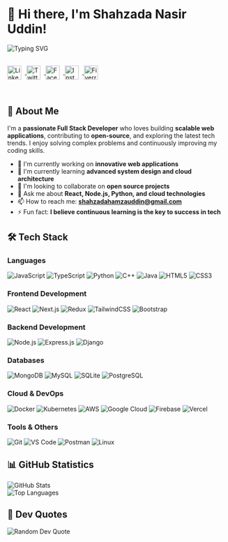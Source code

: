 # 👋 Hi there, I'm Shahzada Nasir Uddin!

<div align="left">
  <img src="https://readme-typing-svg.herokuapp.com?font=Fira+Code&pause=1000&color=2196F3&center=false&vCenter=true&width=435&lines=Full+Stack+Developer;Front+End+Developer;Back+End+Developer;Open+Source+Enthusiast;Problem+Solver;Tech+Explorer" alt="Typing SVG" />
</div>

<br/>

<p align="left">
  <a href="https://linkedin.com/in/shahzadanasiruddin" target="_blank" title="LinkedIn">
    <img src="https://upload.wikimedia.org/wikipedia/commons/c/ca/LinkedIn_logo_initials.png" alt="LinkedIn" height="32" style="vertical-align: middle; margin-right: 8px;"/>
  </a>
  <a href="https://twitter.com/shahzadanasiruddin" target="_blank" title="Twitter">
    <img src="https://upload.wikimedia.org/wikipedia/commons/6/6f/Logo_of_Twitter.svg" alt="Twitter" height="32" style="vertical-align: middle; margin-right: 8px;"/>
  </a>
  <a href="https://www.facebook.com/shahzada.nasir.uddin" target="_blank" title="Facebook">
    <img src="https://upload.wikimedia.org/wikipedia/commons/5/51/Facebook_f_logo_%282019%29.svg" alt="Facebook" height="32" style="vertical-align: middle; margin-right: 8px;"/>
  </a>
  <a href="https://instagram.com/shahzada.nasir.uddin" target="_blank" title="Instagram">
    <img src="https://upload.wikimedia.org/wikipedia/commons/a/a5/Instagram_icon.png" alt="Instagram" height="32" style="vertical-align: middle; margin-right: 8px;"/>
  </a>
  <a href="https://www.fiverr.com/users/shahzadanasir/" target="_blank" title="Fiverr">
    <img src="https://cdn.worldvectorlogo.com/logos/fiverr-1.svg" alt="Fiverr" height="32" style="vertical-align: middle;"/>
  </a>
</p>

<br/>

## 🚀 About Me

I'm a **passionate Full Stack Developer** who loves building **scalable web applications**, contributing to **open-source**, and exploring the latest tech trends. I enjoy solving complex problems and continuously improving my coding skills.

- 🔭 I'm currently working on **innovative web applications**
- 🌱 I'm currently learning **advanced system design and cloud architecture**
- 👯 I'm looking to collaborate on **open source projects**
- 💬 Ask me about **React, Node.js, Python, and cloud technologies**
- 📫 How to reach me: **shahzadahamzauddin@gmail.com**
- ⚡ Fun fact: **I believe continuous learning is the key to success in tech**

## 🛠️ Tech Stack

### Languages

<p align="left">
  <img src="https://img.shields.io/badge/JavaScript-F7DF1E?style=for-the-badge&logo=javascript&logoColor=black" alt="JavaScript" />
  <img src="https://img.shields.io/badge/TypeScript-007ACC?style=for-the-badge&logo=typescript&logoColor=white" alt="TypeScript" />
  <img src="https://img.shields.io/badge/Python-3776AB?style=for-the-badge&logo=python&logoColor=white" alt="Python" />
  <img src="https://img.shields.io/badge/C++-00599C?style=for-the-badge&logo=c%2B%2B&logoColor=white" alt="C++" />
  <img src="https://img.shields.io/badge/Java-ED8B00?style=for-the-badge&logo=openjdk&logoColor=white" alt="Java" />
  <img src="https://img.shields.io/badge/HTML5-E34F26?style=for-the-badge&logo=html5&logoColor=white" alt="HTML5" />
  <img src="https://img.shields.io/badge/CSS3-1572B6?style=for-the-badge&logo=css3&logoColor=white" alt="CSS3" />
</p>

### Frontend Development

<p align="left">
  <img src="https://img.shields.io/badge/React-61DAFB?style=for-the-badge&logo=react&logoColor=black" alt="React" />
  <img src="https://img.shields.io/badge/Next.js-000000?style=for-the-badge&logo=nextdotjs&logoColor=white" alt="Next.js" />
  <img src="https://img.shields.io/badge/Redux-764ABC?style=for-the-badge&logo=redux&logoColor=white" alt="Redux" />
  <img src="https://img.shields.io/badge/TailwindCSS-06B6D4?style=for-the-badge&logo=tailwindcss&logoColor=white" alt="TailwindCSS" />
  <img src="https://img.shields.io/badge/Bootstrap-7952B3?style=for-the-badge&logo=bootstrap&logoColor=white" alt="Bootstrap" />
</p>

### Backend Development

<p align="left">
  <img src="https://img.shields.io/badge/Node.js-339933?style=for-the-badge&logo=nodedotjs&logoColor=white" alt="Node.js" />
  <img src="https://img.shields.io/badge/Express.js-000000?style=for-the-badge&logo=express&logoColor=white" alt="Express.js" />
  <img src="https://img.shields.io/badge/Django-092E20?style=for-the-badge&logo=django&logoColor=white" alt="Django" />
</p>

### Databases

<p align="left">
  <img src="https://img.shields.io/badge/MongoDB-47A248?style=for-the-badge&logo=mongodb&logoColor=white" alt="MongoDB" />
  <img src="https://img.shields.io/badge/MySQL-4479A1?style=for-the-badge&logo=mysql&logoColor=white" alt="MySQL" />
  <img src="https://img.shields.io/badge/SQLite-003B57?style=for-the-badge&logo=sqlite&logoColor=white" alt="SQLite" />
  <img src="https://img.shields.io/badge/PostgreSQL-336791?style=for-the-badge&logo=postgresql&logoColor=white" alt="PostgreSQL" />
</p>

### Cloud & DevOps

<p align="left">
  <img src="https://img.shields.io/badge/Docker-2496ED?style=for-the-badge&logo=docker&logoColor=white" alt="Docker" />
  <img src="https://img.shields.io/badge/Kubernetes-326CE5?style=for-the-badge&logo=kubernetes&logoColor=white" alt="Kubernetes" />
  <img src="https://img.shields.io/badge/AWS-FF9900?style=for-the-badge&logo=amazonaws&logoColor=white" alt="AWS" />
  <img src="https://img.shields.io/badge/Google_Cloud-4285F4?style=for-the-badge&logo=google-cloud&logoColor=white" alt="Google Cloud" />
  <img src="https://img.shields.io/badge/Firebase-FFCA28?style=for-the-badge&logo=firebase&logoColor=black" alt="Firebase" />
  <img src="https://img.shields.io/badge/Vercel-000000?style=for-the-badge&logo=vercel&logoColor=white" alt="Vercel" />
</p>

### Tools & Others

<p align="left">
  <img src="https://img.shields.io/badge/Git-F05032?style=for-the-badge&logo=git&logoColor=white" alt="Git" />
  <img src="https://img.shields.io/badge/VS%20Code-007ACC?style=for-the-badge&logo=visualstudiocode&logoColor=white" alt="VS Code" />
  <img src="https://img.shields.io/badge/Postman-FF6C37?style=for-the-badge&logo=postman&logoColor=white" alt="Postman" />
  <img src="https://img.shields.io/badge/Linux-FCC624?style=for-the-badge&logo=linux&logoColor=black" alt="Linux" />
</p>

## 📊 GitHub Statistics

<div align="left">
  <img src="https://github-readme-stats.vercel.app/api?username=shahzadanasiruddin&show_icons=true&theme=dark&hide_border=false&count_private=true" alt="GitHub Stats" />
</div>

<div align="left">
  <img src="https://github-readme-stats.vercel.app/api/top-langs/?username=shahzadanasiruddin&theme=dark&hide_border=false&layout=compact" alt="Top Languages" />
</div>

## 💬 Dev Quotes

<div align="left">
  <img src="https://quotes-github-readme.vercel.app/api?type=horizontal&theme=tokyonight" alt="Random Dev Quote" />
</div>
